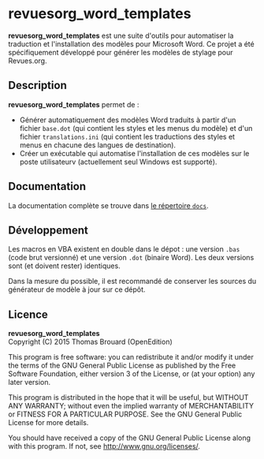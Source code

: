 # revuesorg_word_templates

**revuesorg_word_templates** est une suite d'outils pour automatiser la traduction et l'installation des modèles pour Microsoft Word. Ce projet a été spécifiquement développé pour générer les modèles de stylage pour Revues.org.

## Description

**revuesorg_word_templates** permet de :

* Générer automatiquement des modèles Word traduits à partir d'un fichier `base.dot` (qui contient les styles et les menus du modèle) et d'un fichier `translations.ini` (qui contient les traductions des styles et menus en chacune des langues de destination).
* Créer un exécutable qui automatise l'installation de ces modèles sur le poste utilisateurv (actuellement seul Windows est supporté).

## Documentation

La documentation complète se trouve dans [le répertoire `docs`](https://github.com/OpenEdition/revuesorg_word_templates/tree/master/docs).

## Développement

Les macros en VBA existent en double dans le dépot : une version `.bas` (code brut versionné) et une version `.dot` (binaire Word). Les deux versions sont (et doivent rester) identiques.

Dans la mesure du possible, il est recommandé de conserver les sources du générateur de modèle à jour sur ce dépôt.

## Licence

**revuesorg\_word\_templates**  
Copyright (C) 2015 Thomas Brouard (OpenEdition)

This program is free software: you can redistribute it and/or modify
it under the terms of the GNU General Public License as published by
the Free Software Foundation, either version 3 of the License, or
(at your option) any later version.

This program is distributed in the hope that it will be useful,
but WITHOUT ANY WARRANTY; without even the implied warranty of
MERCHANTABILITY or FITNESS FOR A PARTICULAR PURPOSE.  See the
GNU General Public License for more details.

You should have received a copy of the GNU General Public License
along with this program.  If not, see <http://www.gnu.org/licenses/>.